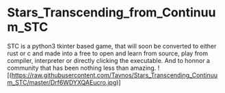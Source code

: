# Stars_Transcending_from_Continuum_STC
STC is a python3 tkinter based game, that will soon be converted to either rust or c and made into a free to open and learn from source, play from compiler, interpreter or directly clicking the executable. And to honnor a community that has been nothing less than amazing.
![(https://raw.githubusercontent.com/Tavnos/Stars_Transcending_Continuum_STC/master/Drf6WDYXQAEucro.jpg)]
